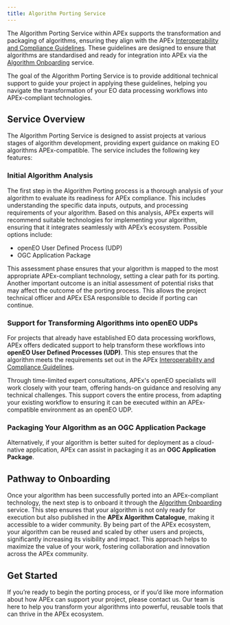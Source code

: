 ```yaml
---
title: Algorithm Porting Service
---
```


The Algorithm Porting Service within APEx supports the transformation and packaging of
algorithms, ensuring they align with the
APEx [Interoperability and Compliance Guidelines](../interoperability/index.md). These guidelines are designed
to ensure that algorithms are standardised and ready for integration into APEx via
the [Algorithm Onboarding](onboarding.md) service.

The goal of the Algorithm Porting Service is to provide additional technical support to guide your project in applying
these guidelines, helping you navigate the transformation of your EO data processing workflows into APEx-compliant
technologies.

## Service Overview

The Algorithm Porting Service is designed to assist projects at various stages of algorithm development, providing
expert guidance on making EO algorithms APEx-compatible. The service includes the following key
features:

### Initial Algorithm Analysis

The first step in the Algorithm Porting process is a thorough analysis of your algorithm to evaluate its readiness for
APEx compliance. This includes understanding the specific data inputs, outputs, and processing requirements of your
algorithm. Based on this analysis, APEx experts will recommend suitable technologies for implementing your algorithm,
ensuring that it integrates seamlessly with APEx’s ecosystem. Possible options include:

- openEO User Defined Process (UDP)
- OGC Application Package

This assessment phase ensures that your algorithm is mapped to the most appropriate APEx-compliant technology, setting a
clear path for its porting.
Another important outcome is an initial assessment of potential risks that may affect the outcome of the porting process. This allows the project technical officer and APEx ESA responsible to decide if porting can continue.

### Support for Transforming Algorithms into openEO UDPs

For projects that already have established EO data processing workflows, APEx offers dedicated support to help transform
these workflows into **openEO User Defined Processes (UDP)**. This step ensures that the algorithm meets the
requirements set out in the APEx [Interoperability and Compliance Guidelines](../interoperability/index.md).

Through time-limited expert consultations, APEx's openEO specialists will work closely with your team, offering hands-on
guidance and resolving any technical challenges. This support covers the entire process, from adapting your existing
workflow to ensuring it can be executed within an APEx-compatible environment as an openEO UDP.

### Packaging Your Algorithm as an OGC Application Package

Alternatively, if your algorithm is better suited for deployment as a cloud-native application, APEx can assist in
packaging it as an **OGC Application Package**.

## Pathway to Onboarding

Once your algorithm has been successfully ported into an APEx-compliant technology, the next step is to onboard it
through the [Algorithm Onboarding](onboarding.md) service. This step ensures that your algorithm is not only ready for
execution but also published in the **APEx Algorithm Catalogue**, making it accessible to a wider community. By being
part of the APEx ecosystem, your algorithm can be reused and scaled by other users and projects, significantly
increasing its visibility and impact. This approach helps to maximize the value of your work, fostering collaboration
and innovation across the APEx community.

## Get Started

If you’re ready to begin the porting process, or if you’d like more information about how APEx can support your project,
please contact us. Our team is here to help you transform your algorithms into powerful, reusable
tools that can thrive in the APEx ecosystem.
